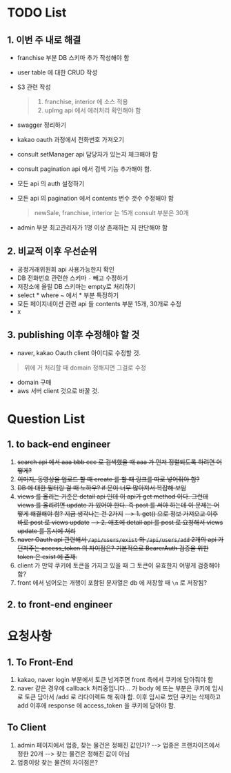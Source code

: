 # TODO List

## 1. 이번 주 내로 해결

* franchise 부분 DB 스키마 추가 작성해야 함

* user table 에 대한 CRUD 작성

* S3 관련 작성
  > 1. franchise, interior 에 소스 적용
  > 2. upImg api 에서 에러처리 확인해야 함

* swagger 정리하기
* kakao oauth 과정에서 전화번호 가져오기
* consult setManager api 담당자가 있는지 체크해야 함
* consult pagination api 에서 검색 기능 추가해야 함.
* 모든 api 의 auth 설정하기

* 모든 api 의 pagination 에서 contents 변수 갯수 수정해야 함
  > newSale, franchise, interior 는 15개
  > consult 부분은 30개

* admin 부분 최고관리자가 1명 이상 존재하는 지 판단해야 함

## 2. 비교적 이후 우선순위

* 공정거래위원회 api 사용가능한지 확인
* DB 전화번호 관련한 스키마 `-` 빼고 수정하기
* 저장소에 올릴 DB 스키마는 empty로 처리하기
* select * where ~ 에서 * 부분 특정하기
* 모든 페이지네이션 관련 api 들 contents 부분 15개, 30개로 수정
* x

## 3. publishing 이후 수정해야 할 것

* naver, kakao Oauth client 아이디로 수정할 것.
 > 위에 거 처리할 때 domain 정해지면 그걸로 수정

* domain 구매
* aws 서버 client 것으로 바꿀 것.

# Question List

## 1. to back-end engineer

1. ~~search api 에서 aaa bbb ccc 로 검색했을 때 aaa 가 먼저 정렬되도록 하려면 어떻게?~~
2. ~~이미지, 동영상을 업로드 할 때 create 를 할 때 링크를 따로 넣어줘야 함?~~
3. ~~DB 에 대한 필터링 걸 때 노하우? if 문이 너무 많아져서 복잡해 보임~~
4. ~~views 를 올리는 기준은 detail api 인데 이 api가 get method 이다. 그런데 views 를 올리려면 update 가 있어야 한다. 즉 post 를 써야 하는데 이 문제는 어떻게 해결해야 함? 지금 생각나는 건 2가지~~
~~--> 1. get() 으로 정보 가져오고 이후 바로 post 로 views update~~
~~--> 2. 애초에 detail api 를 post 로 요청해서 views update 를 동시에 처리~~
5. ~~naver Oauth api 관련해서 `/api/users/exist` 와 `/api/users/add` 2개의 api 가 던져주는 access_token 의 차이점은? 기본적으로 BearerAuth 검증을 위한 token 은 exist 에 존재.~~
6. client 가 만약 쿠키에 토큰을 가지고 있을 때 그 토큰이 유효한지 어떻게 검증해야 함?
7. front 에서 넘어오는 개행이 포함된 문자열은 db 에 저장할 때 `\n` 로 저장됨?

## 2. to front-end engineer

# 요청사항

## 1. To Front-End

1. kakao, naver login 부분에서 토큰 넘겨주면 front 측에서 쿠키에 담아줘야 함
2. naver 같은 경우에 callback 처리중입니다... 가 body 에 뜨는 부분은 쿠키에 임시로 토큰 담아서 /add 로 리다이렉트 해 줘야 함. 이후 임시로 썼던 쿠키는 삭제하고 add 이후에 response 에 access_token 을 쿠키에 담아야 함.

## To Client

1. admin 페이지에서 업종, 찾는 물건은 정해진 값인가?
    --> 업종은 프랜차이즈에서 정한 20개
    --> 찾는 물건은 정해진 값이 아님
2. 업종이랑 찾는 물건의 차이점은?
